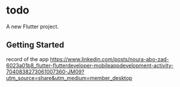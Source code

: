 # todo

A new Flutter project.

## Getting Started

record of the app
https://www.linkedin.com/posts/noura-abo-zad-6023a01b8_flutter-flutterdeveloper-mobileappdevelopment-activity-7040838273061007360-JM09?utm_source=share&utm_medium=member_desktop
